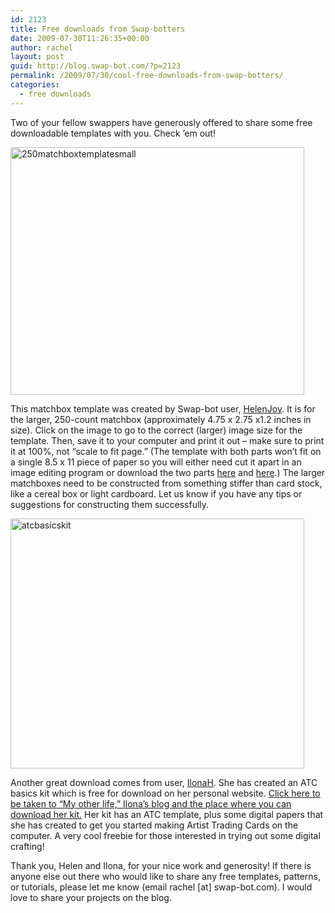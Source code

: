 ```yaml
---
id: 2123
title: Free downloads from Swap-botters
date: 2009-07-30T11:26:35+00:00
author: rachel
layout: post
guid: http://blog.swap-bot.com/?p=2123
permalink: /2009/07/30/cool-free-downloads-from-swap-botters/
categories:
  - free downloads
---
```

Two of your fellow swappers have generously offered to share some free downloadable templates with you. Check &#8217;em out!

[  <img src="http://blog.swap-bot.com/wp-content/uploads/2009/07/250matchboxtemplatesmall.jpg" alt="250matchboxtemplatesmall" title="250matchboxtemplatesmall" width="470" height="396" class="alignnone size-full wp-image-2125" />](http://blog.swap-bot.com/wp-content/uploads/2009/07/250matchboxtemplatelarge1.jpg)

This matchbox template was created by Swap-bot user, [HelenJoy](http://www.swap-bot.com/user:HelenJoy). It is for the larger, 250-count matchbox (approximately 4.75 x 2.75 x1.2 inches in size). Click on the image to go to the correct (larger) image size for the template. Then, save it to your computer and print it out &#8211; make sure to print it at 100%, not &#8220;scale to fit page.&#8221; (The template with both parts won&#8217;t fit on a single 8.5 x 11 piece of paper so you will either need cut it apart in an image editing program or download the two parts [here](http://blog.swap-bot.com/wp-content/uploads/2009/07/250matchbox_inside.jpg) and [here](http://blog.swap-bot.com/wp-content/uploads/2009/07/250matchbox_outside.jpg).) The larger matchboxes need to be constructed from something stiffer than card stock, like a cereal box or light cardboard. Let us know if you have any tips or suggestions for constructing them successfully. 

[<img src="http://blog.swap-bot.com/wp-content/uploads/2009/07/atcbasicskit.jpg" alt="atcbasicskit" title="atcbasicskit" width="470" height="400" class="alignnone size-full wp-image-2127" />](http://sokkiesspot.blogspot.com/2009/07/bit-of-whimsys-christmas-in-july-give.html)

Another great download comes from user, [IlonaH](http://www.swap-bot.com/user:IlonaH). She has created an ATC basics kit which is free for download on her personal website. [Click here to be taken to &#8220;My other life,&#8221; Ilona&#8217;s blog and the place where you can download her kit.](http://sokkiesspot.blogspot.com/2009/07/bit-of-whimsys-christmas-in-july-give.html) Her kit has an ATC template, plus some digital papers that she has created to get you started making Artist Trading Cards on the computer. A very cool freebie for those interested in trying out some digital crafting! 

Thank you, Helen and Ilona, for your nice work and generosity! If there is anyone else out there who would like to share any free templates, patterns, or tutorials, please let me know (email rachel [at] swap-bot.com). I would love to share your projects on the blog.